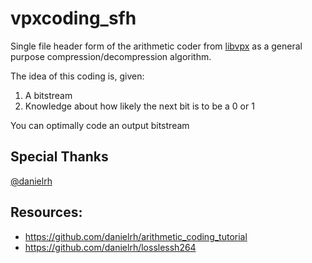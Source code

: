 # vpxcoding_sfh

Single file header form of the arithmetic coder from [libvpx](https://github.com/webmproject/libvpx) as a general purpose compression/decompression algorithm.

The idea of this coding is, given:

1. A bitstream
2. Knowledge about how likely the next bit is to be a 0 or 1

You can optimally code an output bitstream

## Special Thanks

[@danielrh](https://github.com/danielrh)

## Resources:
 * https://github.com/danielrh/arithmetic_coding_tutorial 
 * https://github.com/danielrh/losslessh264

